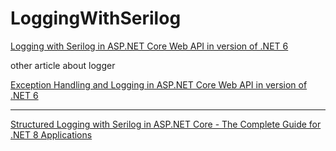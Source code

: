 # LoggingWithSerilog
[Logging with Serilog in ASP.NET Core Web API in version of .NET 6](https://codingsonata.com/logging-with-serilog-in-asp-net-core-web-api/)

other article about logger

[Exception Handling and Logging in ASP.NET Core Web API in version of .NET 6](https://codingsonata.com/exception-handling-and-logging-in-asp-net-core-web-api/)

------------------------------------------------
[Structured Logging with Serilog in ASP.NET Core - The Complete Guide for .NET 8 Applications](https://codewithmukesh.com/blog/structured-logging-with-serilog-in-aspnet-core/)


